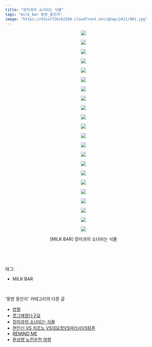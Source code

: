 ```yaml
---
title: "장미과의 소녀되는 식물"
tags: "milk_bar 동방_동인지"
image: "https://d3iolf2bs625b0.cloudfront.net/ghap/2421/001.jpg"
---
```

<div class="article">
<p style="text-align: center; clear: none; float: none;"><img src="{{ site.imgserver3 }}/ghap/2421/001.jpg"/></p>
<p style="text-align: center; clear: none; float: none;"><img src="{{ site.imgserver3 }}/ghap/2421/002.jpg"/></p>
<p style="text-align: center; clear: none; float: none;"><img src="{{ site.imgserver3 }}/ghap/2421/003.jpg"/></p>
<p style="text-align: center; clear: none; float: none;"><img src="{{ site.imgserver3 }}/ghap/2421/004.jpg"/></p>
<p style="text-align: center; clear: none; float: none;"><img src="{{ site.imgserver3 }}/ghap/2421/005.jpg"/></p>
<p style="text-align: center; clear: none; float: none;"><img src="{{ site.imgserver3 }}/ghap/2421/006.jpg"/></p>
<p style="text-align: center; clear: none; float: none;"><img src="{{ site.imgserver3 }}/ghap/2421/007.jpg"/></p>
<p style="text-align: center; clear: none; float: none;"><img src="{{ site.imgserver3 }}/ghap/2421/008.jpg"/></p>
<p style="text-align: center; clear: none; float: none;"><img src="{{ site.imgserver3 }}/ghap/2421/009.jpg"/></p>
<p style="text-align: center; clear: none; float: none;"><img src="{{ site.imgserver3 }}/ghap/2421/010.jpg"/></p>
<p style="text-align: center; clear: none; float: none;"><img src="{{ site.imgserver3 }}/ghap/2421/011.jpg"/></p>
<p style="text-align: center; clear: none; float: none;"><img src="{{ site.imgserver3 }}/ghap/2421/012.jpg"/></p>
<p style="text-align: center; clear: none; float: none;"><img src="{{ site.imgserver3 }}/ghap/2421/013.jpg"/></p>
<p style="text-align: center; clear: none; float: none;"><img src="{{ site.imgserver3 }}/ghap/2421/014.jpg"/></p>
<p style="text-align: center; clear: none; float: none;"><img src="{{ site.imgserver3 }}/ghap/2421/015.jpg"/></p>
<p style="text-align: center; clear: none; float: none;"><img src="{{ site.imgserver3 }}/ghap/2421/016.jpg"/></p>
<p style="text-align: center; clear: none; float: none;"><img src="{{ site.imgserver3 }}/ghap/2421/017.jpg"/></p>
<p style="text-align: center; clear: none; float: none;"><img src="{{ site.imgserver3 }}/ghap/2421/018.jpg"/></p>
<p style="text-align: center; clear: none; float: none;"><img src="{{ site.imgserver3 }}/ghap/2421/019.jpg"/></p>
<p style="text-align: center; clear: none; float: none;"><img src="{{ site.imgserver3 }}/ghap/2421/020.jpg"/></p>
<p style="text-align: center; clear: none; float: none;"><img src="{{ site.imgserver3 }}/ghap/2421/021.jpg"/></p>
<p style="text-align: center; clear: none; float: none;"><img src="{{ site.imgserver3 }}/ghap/2421/022.jpg"/></p>
<p style="text-align: center; clear: none; float: none;">[MILK BAR] 장미과의 소녀되는 식물</p>
<p><br/></p>
</div><br/>
<div class="tagTrail">
<p>태그: </p>
<ul>
<li>MILK BAR</li>
</ul>
</div><br/>
<div class="another">
<p>'동방 동인지' 카테고리의 다른 글</p>
<ul>
<li><a href="/ghap_2423">방황</a></li>
<li><a href="/ghap_2422">쪼그매졌다구요</a></li>
<li><a href="/ghap_2421">장미과의 소녀되는 식물</a></li>
<li><a href="/ghap_2420">현인신 VS 치르노 VS대요정VS마리사VS탐폰</a></li>
<li><a href="/ghap_2419">REMIND ME</a></li>
<li><a href="/ghap_2417">환상향 노천온천 여행</a></li>
</ul>
</div><br/>
<div class="cb_module cb_fluid">
<div class="cb_wrt cb_profile">
</div><!-- commentList close -->
</div><br/>
